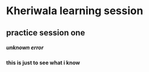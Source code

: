 # Kheriwala learning session 
## practice session one
##### unknown error 

**this is just to see what i know**

